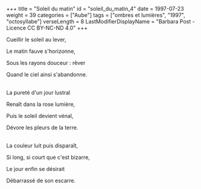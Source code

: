 +++
title = "Soleil du matin"
id = "soleil_du_matin_4"
date = 1997-07-23
weight = 39
categories = ["Aube"]
tags = ["ombres et lumières", "1997", "octosyllabe"]
verseLength = 8
LastModifierDisplayName = "Barbara Post - Licence CC BY-NC-ND 4.0"
+++

Cueillir le soleil au lever,

Le matin fauve s'horizonne,

Sous les rayons douceur : rêver

Quand le ciel ainsi s'abandonne.

 \
La pureté d'un jour lustral

Renaît dans la rose lumière,

Puis le soleil devient vénal,

Dévore les pleurs de la terre.

 \
La couleur luit puis disparaît,

Si long, si court que c'est bizarre,

Le jour enfin se désirait

Débarrassé de son escarre.
